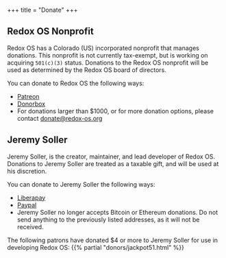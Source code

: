 +++
title = "Donate"
+++

## Redox OS Nonprofit

Redox OS has a Colorado (US) incorporated nonprofit that manages donations. This
nonprofit is not currently tax-exempt, but is working on acquiring `501(c)(3)`
status. Donations to the Redox OS nonprofit will be used as determined by the
Redox OS board of directors.

You can donate to Redox OS the following ways:

 - [Patreon](https://www.patreon.com/redox_os)
 - [Donorbox](https://donorbox.org/redox-os)
 - For donations larger than $1000, or for more donation options, please contact
   donate@redox-os.org

## Jeremy Soller

Jeremy Soller, is the creator, maintainer, and lead developer of Redox OS.
Donations to Jeremy Soller are treated as a taxable gift, and will be used at
his discretion.

You can donate to Jeremy Soller the following ways:

- [Liberapay](https://liberapay.com/redox_os)
- [Paypal](https://www.paypal.me/redoxos)
- Jeremy Soller no longer accepts Bitcoin or Ethereum donations. Do not send
  anything to the previously listed addresses, as it will not be received.

The following patrons have donated $4 or more to Jeremy Soller for use in developing Redox OS:
{{% partial "donors/jackpot51.html" %}}
